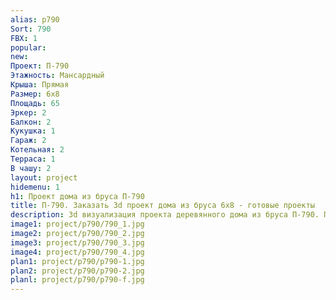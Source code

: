 ```yaml
---
alias: p790
Sort: 790
FBX: 1
popular: 
new: 
Проект: П-790
Этажность: Мансардный
Крыша: Прямая
Размер: 6х8
Площадь: 65
Эркер: 2
Балкон: 2
Кукушка: 1
Гараж: 2
Котельная: 2
Терраса: 1
В чашу: 2
layout: project
hidemenu: 1
h1: Проект дома из бруса П-790
title: П-790. Заказать 3d проект дома из бруса 6х8 - готовые проекты
description: 3d визуализация проекта деревянного дома из бруса П-790. Площадь 65 м2, размер 6х8. Вы можете внести любые изменения в проект.
image1: project/p790/790_1.jpg
image2: project/p790/790_2.jpg
image3: project/p790/790_3.jpg
image4: project/p790/790_4.jpg
plan1: project/p790/p790-1.jpg
plan2: project/p790/p790-2.jpg
planl: project/p790/p790-f.jpg
---
```

